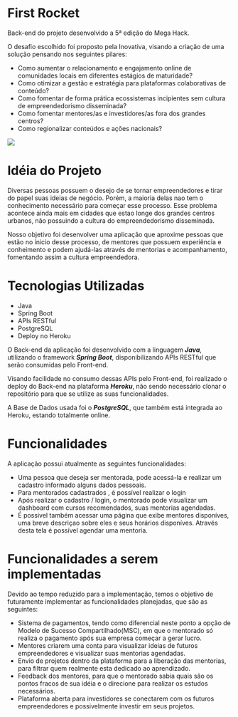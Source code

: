 # First Rocket

Back-end do projeto desenvolvido a 5ª edição do Mega Hack.

O desafio escolhido foi proposto pela Inovativa, visando a criação de uma solução pensando nos seguintes pilares:

- Como aumentar o relacionamento e engajamento online de comunidades
locais em diferentes estágios de maturidade?
- Como otimizar a gestão e estratégia para plataformas colaborativas de
conteúdo?
- Como fomentar de forma prática ecossistemas incipientes sem cultura de
empreendedorismo disseminada?
- Como fomentar mentores/as e investidores/as fora dos grandes centros?
- Como regionalizar conteúdos e ações nacionais?

![](https://media.discordapp.net/attachments/775071084398510084/777714294673506364/unknown.png?width=1025&height=285)


# Idéia do Projeto

Diversas pessoas possuem o desejo de se tornar empreendedores e tirar do papel suas ideias de negócio. Porém, a maioria delas nao tem o conhecimento necessário para começar esse processo. Esse problema acontece ainda mais em cidades que estao longe dos grandes centros urbanos, não possuindo a cultura do empreendedorismo disseminada.

Nosso objetivo foi desenvolver uma aplicação que aproxime pessoas que estão no ínicio desse processo, de mentores que possuem experiência e conheimento e podem ajudá-las através de mentorias e acompanhamento, fomentando assim a cultura empreendedora.

# Tecnologias Utilizadas

- Java
- Spring Boot
- APIs RESTful
- PostgreSQL
- Deploy no Heroku

O Back-end da aplicação foi desenvolvido com a linguagem **_Java_**, utilizando o framework **_Spring Boot_**, disponibilizando APIs RESTful que serão consumidas pelo Front-end.

Visando facilidade no consumo dessas APIs pelo Front-end, foi realizado o deploy do Back-end na plataforma **_Heroku_**, não sendo necessário clonar o repositório para que se utilize as suas funcionalidades.

A Base de Dados usada foi o **_PostgreSQL_**, que também está integrada ao Heroku, estando totalmente online.

# Funcionalidades

A aplicação possui atualmente as seguintes funcionalidades:

- Uma pessoa que deseja ser mentorada, pode acessá-la e realizar um cadastro informado alguns dados pessoais.
- Para mentorados cadastrados , é possível realizar o login
- Após realizar o cadastro / login, o mentorado pode visualizar um dashboard com cursos recomendados, suas mentorias agendadas.
- É possivel também acessar uma página que exibe mentores disponíves, uma breve descriçao sobre eles e seus horários disponíves. Através desta tela é possível agendar uma mentoria.


# Funcionalidades a serem implementadas

 Devido ao tempo reduzido para a implementação, temos o objetivo de futuramente implementar as funcionalidades planejadas, que são as seguintes:

- Sistema de pagamentos, tendo como diferencial neste ponto a opção de Modelo de Sucesso Compartilhado(MSC), em que o mentorado só realiza o pagamento após sua empresa começar a gerar lucro.
- Mentores criarem uma conta para visualizar ideias de futuros empreendedores e visualizar suas mentorias agendadas.
- Envio de projetos dentro da plataforma para a liberação das mentorias, para filtrar quem realmente esta dedicado ao aprendizado.
- Feedback dos mentores, para que o mentorado sabia quais são os pontos fracos de sua idéia e o direcione para realizar os estudos necessários.
- Plataforma aberta para investidores se conectarem com os futuros empreendedores e possivelmente investir em seus projetos.


